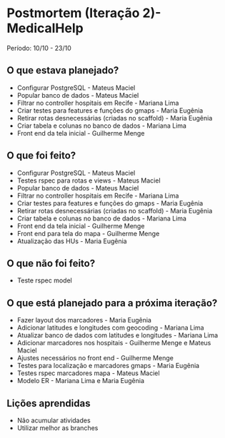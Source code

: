 # Postmortem (Iteração 2)- MedicalHelp

Período: 10/10 - 23/10

## O que estava planejado?
* Configurar PostgreSQL - Mateus Maciel
* Popular banco de dados - Mateus Maciel
* Filtrar no controller hospitais em Recife - Mariana Lima
* Criar testes para features e funções do gmaps - Maria Eugênia
* Retirar rotas desnecessárias (criadas no scaffold) - Maria Eugênia
* Criar tabela e colunas no banco de dados - Mariana Lima
* Front end da tela inicial - Guilherme Menge

## O que foi feito?
* Configurar PostgreSQL - Mateus Maciel
* Testes rspec para rotas e views - Mateus Maciel
* Popular banco de dados - Mateus Maciel
* Filtrar no controller hospitais em Recife - Mariana Lima
* Criar testes para features e funções do gmaps - Maria Eugênia
* Retirar rotas desnecessárias (criadas no scaffold) - Maria Eugênia
* Criar tabela e colunas no banco de dados - Mariana Lima
* Front end da tela inicial - Guilherme Menge
* Front end para tela do mapa - Guilherme Menge
* Atualização das HUs - Maria Eugênia

## O que não foi feito?
* Teste rspec model

## O que está planejado para a próxima iteração?  
* Fazer layout dos marcadores - Maria Eugênia
* Adicionar latitudes e longitudes com geocoding - Mariana Lima
* Atualizar banco de dados com latitudes e longitudes - Mariana Lima
* Adicionar marcadores nos hospitais - Guilherme Menge e Mateus Maciel
* Ajustes necessários no front end - Guilherme Menge
* Testes para localização e marcadores gmaps - Maria Eugênia
* Testes rspec marcadores mapa - Mateus Maciel
* Modelo ER - Mariana Lima e Maria Eugênia

## Lições aprendidas
* Não acumular atividades
* Utilizar melhor as branches
